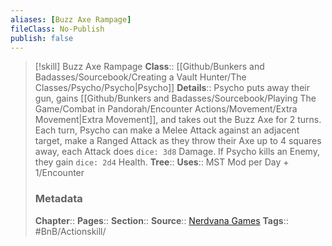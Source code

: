 ```yaml
---
aliases: [Buzz Axe Rampage]
fileClass: No-Publish
publish: false
---
```


> [!skill] Buzz Axe Rampage
> **Class**:: [[Github/Bunkers and Badasses/Sourcebook/Creating a Vault Hunter/The Classes/Psycho/Psycho|Psycho]]
> **Details**:: Psycho puts away their gun, gains [[Github/Bunkers and Badasses/Sourcebook/Playing The Game/Combat in Pandorah/Encounter Actions/Movement/Extra Movement|Extra Movement]], and takes out the Buzz Axe for 2 turns. Each turn, Psycho can make a Melee Attack against an adjacent target, make a Ranged Attack as they throw their Axe up to 4 squares away, each Attack does `dice: 3d8` Damage. If Psycho kills an Enemy, they gain `dice: 2d4` Health.
> **Tree**:: 
> **Uses**::  MST Mod per Day + 1/Encounter
> ### Metadata
> **Chapter**::
> **Pages**:: 
> **Section**:: 
> **Source**:: [Nerdvana Games](https://nerdvanagames.com)
> **Tags**:: #BnB/Actionskill/
